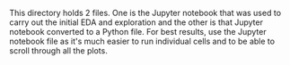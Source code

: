 This directory holds 2 files. One is the Jupyter notebook that was used to carry out the initial EDA and exploration and the other is that Jupyter notebook converted to a Python file.
For best results, use the Jupyter notebook file as it's much easier to run individual cells and to be able to scroll through all the plots.